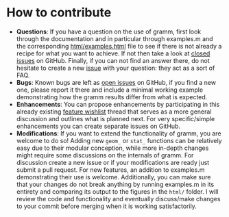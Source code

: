 # How to contribute

 - **Questions**: If you have a question on the use of gramm, first look through the documentation and in particular through examples.m and the corresponding [html/examples.html](http://htmlpreview.github.io/?https://github.com/piermorel/gramm/blob/master/html/examples.html) file to see if there is not already a recipe for what you want to achieve. If not then take a look at [closed issues](https://github.com/piermorel/gramm/issues?q=is%3Aissue+is%3Aclosed) on GitHub. Finally, if you can not find an answer there, do not hesitate to create a new [issue](https://github.com/piermorel/gramm/issues) with your question: they act as a sort of FAQ.
 - **Bugs**: Known bugs are left as [open issues](https://github.com/piermorel/gramm/issues) on GitHub, if you find a new one, please report it there and include a minimal working example demonstrating how the gramm results differ from what is expected.
 - **Enhancements**: You can propose enhancements by participating in this already existing [feature wishlist](https://github.com/piermorel/gramm/issues/50) thread that serves as a more general discussion and outlines what is planned next. For very specific/simple enhancements you can create separate issues on GitHub.
 - **Modifications**: If you want to extend the functionality of gramm, you are welcome to do so! Adding new ```geom_``` or ```stat_``` functions can be relatively easy due to their modular conception, while more in-depth changes might require some discussions on the internals of gramm. For discussion create a new issue or if your modifications are ready just submit a pull request. For new features, an addition to examples.m demonstrating their use is welcome. Additionally, you can make sure that your changes do not break anything by running examples.m in its entirety and comparing its output to the figures in the ```html/``` folder. I will review the code and functionality and eventually discuss/make changes to your commit before merging when it is working satisfactorily.